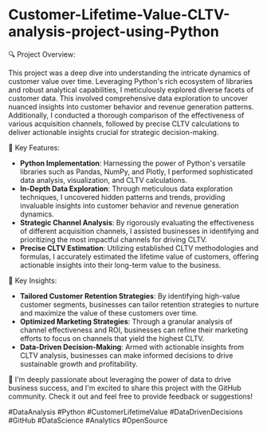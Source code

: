 # Customer-Lifetime-Value-CLTV-analysis-project-using-Python
🔍 Project Overview:

This project was a deep dive into understanding the intricate dynamics of customer value over time. Leveraging Python's rich ecosystem of libraries and robust analytical capabilities, I meticulously explored diverse facets of customer data. This involved comprehensive data exploration to uncover nuanced insights into customer behavior and revenue generation patterns. Additionally, I conducted a thorough comparison of the effectiveness of various acquisition channels, followed by precise CLTV calculations to deliver actionable insights crucial for strategic decision-making.

💼 Key Features:
- **Python Implementation**: Harnessing the power of Python's versatile libraries such as Pandas, NumPy, and Plotly, I performed sophisticated data analysis, visualization, and CLTV calculations.
- **In-Depth Data Exploration**: Through meticulous data exploration techniques, I uncovered hidden patterns and trends, providing invaluable insights into customer behavior and revenue generation dynamics.
- **Strategic Channel Analysis**: By rigorously evaluating the effectiveness of different acquisition channels, I assisted businesses in identifying and prioritizing the most impactful channels for driving CLTV.
- **Precise CLTV Estimation**: Utilizing established CLTV methodologies and formulas, I accurately estimated the lifetime value of customers, offering actionable insights into their long-term value to the business.

🔑 Key Insights:
- **Tailored Customer Retention Strategies**: By identifying high-value customer segments, businesses can tailor retention strategies to nurture and maximize the value of these customers over time.
- **Optimized Marketing Strategies**: Through a granular analysis of channel effectiveness and ROI, businesses can refine their marketing efforts to focus on channels that yield the highest CLTV.
- **Data-Driven Decision-Making**: Armed with actionable insights from CLTV analysis, businesses can make informed decisions to drive sustainable growth and profitability.

🌟 I'm deeply passionate about leveraging the power of data to drive business success, and I'm excited to share this project with the GitHub community. Check it out and feel free to provide feedback or suggestions!

#DataAnalysis #Python #CustomerLifetimeValue #DataDrivenDecisions #GitHub #DataScience #Analytics #OpenSource
